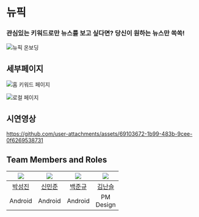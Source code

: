 # 뉴픽
### 관심있는 키워드로만 뉴스를 보고 싶다면? 당신이 원하는 뉴스만 쏙쏙!

![뉴픽 온보딩](https://github.com/user-attachments/assets/6bfb0285-f226-43a0-be8e-84180066afd9)


## 세부페이지

![홈 키워드 페이지](https://github.com/user-attachments/assets/598f0dda-2998-40d0-a8f6-285658ab0d3e)


![로컬 페이지](https://github.com/user-attachments/assets/4dda4045-fcc2-470f-b8e0-889da3f3fa01)



## 시연영상



https://github.com/user-attachments/assets/69103672-1b99-483b-9cee-0f6269538731





## Team Members and Roles

| [<img src="https://github.com/macboy5">](https://github.com/macboy5) | [<img src="https://github.com/minjun011026">](https://github.com/minjun011026) | [<img src="https://github.com/junekyu02">](https://github.com/junekyu02) | [<img src="https://github.com/seulnan">](https://github.com/seulnan) |
| :--------------------------------------------------------------------------------------: | :--------------------------------------------------------------------------------------: | :--------------------------------------------------------------------------------------: | :--------------------------------------------------------------------------------------: |
| [박성진](https://github.com/macboy5) | [신민준](https://github.com/minjun011026) | [백준규](https://github.com/junekyu02) | [김난슬](https://github.com/seulnan) |
| Android | Android | Android | PM <br> Design |
